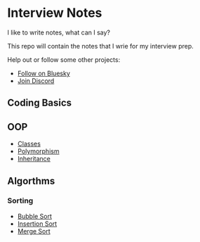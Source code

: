 # Interview Notes

I like to write notes, what can I say?

This repo will contain the notes that I wrie for my interview prep.

Help out or follow some other projects:

- [Follow on Bluesky](https://bsky.app/profile/leonlonsdale.dev)
- [Join Discord](https://discord.gg/dhrdFh98UA)

## Coding Basics

## OOP

- [Classes](./oop/classes.md)
- [Polymorphism](./oop/polymorphism.md)
- [Inheritance](./oop/inheritance.md)

## Algorthms

### Sorting

- [Bubble Sort](./algorithms/sort/bubble-sort.md)
- [Insertion Sort](./algorithms/sort/insertion-sort.md)
- [Merge Sort](./algorithms/sort/merge-sort.md)
